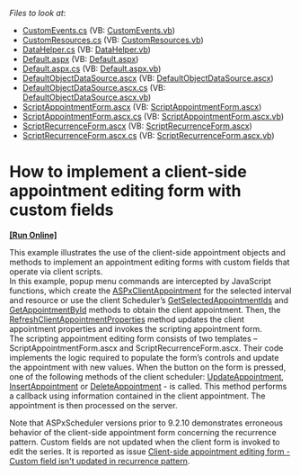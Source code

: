 <!-- default file list -->
*Files to look at*:

* [CustomEvents.cs](./CS/WebSite/App_Code/CustomEvents.cs) (VB: [CustomEvents.vb](./VB/WebSite/App_Code/CustomEvents.vb))
* [CustomResources.cs](./CS/WebSite/App_Code/CustomResources.cs) (VB: [CustomResources.vb](./VB/WebSite/App_Code/CustomResources.vb))
* [DataHelper.cs](./CS/WebSite/App_Code/DataHelper.cs) (VB: [DataHelper.vb](./VB/WebSite/App_Code/DataHelper.vb))
* [Default.aspx](./CS/WebSite/Default.aspx) (VB: [Default.aspx](./VB/WebSite/Default.aspx))
* [Default.aspx.cs](./CS/WebSite/Default.aspx.cs) (VB: [Default.aspx.vb](./VB/WebSite/Default.aspx.vb))
* [DefaultObjectDataSource.ascx](./CS/WebSite/DefaultObjectDataSource.ascx) (VB: [DefaultObjectDataSource.ascx](./VB/WebSite/DefaultObjectDataSource.ascx))
* [DefaultObjectDataSource.ascx.cs](./CS/WebSite/DefaultObjectDataSource.ascx.cs) (VB: [DefaultObjectDataSource.ascx.vb](./VB/WebSite/DefaultObjectDataSource.ascx.vb))
* [ScriptAppointmentForm.ascx](./CS/WebSite/UserForms/ScriptAppointmentForm.ascx) (VB: [ScriptAppointmentForm.ascx](./VB/WebSite/UserForms/ScriptAppointmentForm.ascx))
* [ScriptAppointmentForm.ascx.cs](./CS/WebSite/UserForms/ScriptAppointmentForm.ascx.cs) (VB: [ScriptAppointmentForm.ascx.vb](./VB/WebSite/UserForms/ScriptAppointmentForm.ascx.vb))
* [ScriptRecurrenceForm.ascx](./CS/WebSite/UserForms/ScriptRecurrenceForm.ascx) (VB: [ScriptRecurrenceForm.ascx](./VB/WebSite/UserForms/ScriptRecurrenceForm.ascx))
* [ScriptRecurrenceForm.ascx.cs](./CS/WebSite/UserForms/ScriptRecurrenceForm.ascx.cs) (VB: [ScriptRecurrenceForm.ascx.vb](./VB/WebSite/UserForms/ScriptRecurrenceForm.ascx.vb))
<!-- default file list end -->
# How to implement a client-side appointment editing form with custom fields
<!-- run online -->
**[[Run Online]](https://codecentral.devexpress.com/e1547/)**
<!-- run online end -->


<p>This example illustrates the use of the client-side appointment objects and methods to implement an appointment editing forms with custom fields that operate via client scripts.<br />
In this example, popup menu commands are intercepted by JavaScript functions, which create the <a href="http://documentation.devexpress.com/#AspNet/clsDevExpressWebASPxSchedulerScriptsASPxClientAppointmenttopic">ASPxClientAppointment</a> for the selected interval and resource or use the client Scheduler’s <a href="http://documentation.devexpress.com/#AspNet/DevExpressWebASPxSchedulerScriptsASPxClientScheduler_GetSelectedAppointmentIdstopic">GetSelectedAppointmentIds</a> and <a href="http://documentation.devexpress.com/#AspNet/DevExpressWebASPxSchedulerScriptsASPxClientScheduler_GetAppointmentByIdtopic">GetAppointmentById</a> methods to obtain the client appointment. Then, the <a href="http://documentation.devexpress.com/#AspNet/DevExpressWebASPxSchedulerScriptsASPxClientScheduler_RefreshClientAppointmentPropertiestopic">RefreshClientAppointmentProperties</a> method updates the client appointment properties and invokes the scripting appointment form.<br />
The scripting appointment editing form consists of two templates – ScriptAppointmentForm.ascx and ScriptRecurrenceForm.ascx. Their code implements the logic required to populate the form’s controls and update the appointment with new values. When the button on the form is pressed, one of the following methods of the client scheduler: <a href="http://documentation.devexpress.com/#AspNet/DevExpressWebASPxSchedulerScriptsASPxClientScheduler_UpdateAppointmenttopic">UpdateAppointment</a>, <a href="http://documentation.devexpress.com/#AspNet/DevExpressWebASPxSchedulerScriptsASPxClientScheduler_InsertAppointmenttopic">InsertAppointment</a> or <a href="http://documentation.devexpress.com/#AspNet/DevExpressWebASPxSchedulerScriptsASPxClientScheduler_DeleteAppointmenttopic">DeleteAppointment</a> - is called. This method performs a callback using information contained in the client appointment. The appointment is then processed on the server.</p><p>Note that ASPxScheduler versions prior to 9.2.10 demonstrates erroneous behavior of the client-side appointment form concerning the recurrence pattern. Custom fields are not updated when the client form is invoked to edit the series. It is reported as issue <a href="https://www.devexpress.com/Support/Center/p/B143010">Client-side appointment editing form - Custom field isn't updated in recurrence pattern</a>.</p>

<br/>


